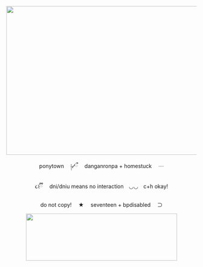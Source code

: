 <p align="center">
  <img width="600" height="395" src="https://files.catbox.moe/mlvxtr.png">
</p>
<p align="center">
ponytown　 ༏ᓯྀ 　danganronpa + homestuck　 ┈
  <p align="center">
૮꒰ྀི　 dni/dniu means no interaction　◡◡　c+h okay!
    <p align="center">
do not copy!　 ★　 seventeen + bpdisabled　 ⊃
<p align="center">
<img width="400" height="125" src="https://files.catbox.moe/3x5jor.png">
